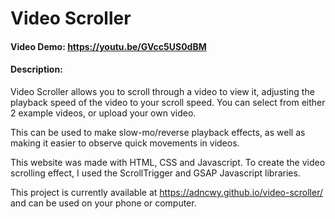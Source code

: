 # Video Scroller
#### Video Demo:  https://youtu.be/GVcc5US0dBM
#### Description:
Video Scroller allows you to scroll through a video to view it, adjusting the playback speed of the video to your scroll speed. You can select from either 2 example videos, or upload your own video. 

This can be used to make slow-mo/reverse playback effects, as well as making it easier to observe quick movements in videos.

This website was made with HTML, CSS and Javascript. To create the video scrolling effect, I used the ScrollTrigger and GSAP Javascript libraries. 

This project is currently available at https://adncwy.github.io/video-scroller/ and can be used on your phone or computer. 
